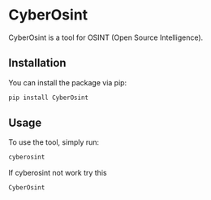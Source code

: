 
# CyberOsint

CyberOsint is a tool for OSINT (Open Source Intelligence).

## Installation

You can install the package via pip:

```sh
pip install CyberOsint
```

## Usage

To use the tool, simply run:

```sh
cyberosint
```
If cyberosint not work try this
```sh
CyberOsint
```


